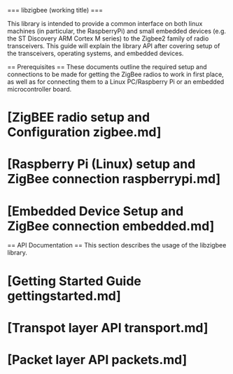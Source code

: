=== libzigbee (working title) ===

This library is intended to provide a common interface on both linux machines (in particular, the RaspberryPi) and small embedded devices (e.g. the ST Discovery ARM Cortex M series) to the Zigbee2 family of radio transceivers. This guide will explain the library API after covering setup of the transceivers, operating systems, and embedded devices.

== Prerequisites ==
These documents outline the required setup and connections to be made for getting the ZigBee radios to work in first place, as well as for connecting them to a Linux PC/Raspberry Pi or an embedded microcontroller board.

# [ZigBEE radio setup and Configuration zigbee.md]
# [Raspberry Pi (Linux) setup and ZigBee connection raspberrypi.md]
# [Embedded Device Setup and ZigBee connection embedded.md]

== API Documentation ==
This section describes the usage of the libzigbee library.

# [Getting Started Guide gettingstarted.md]
# [Transpot layer API transport.md]
# [Packet layer API packets.md]
